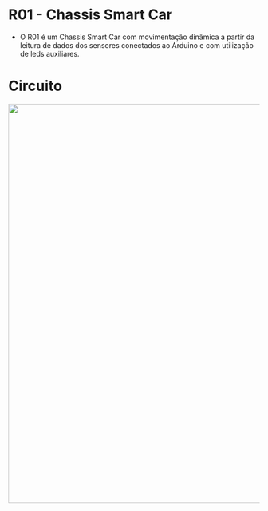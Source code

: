 # R01 - Chassis Smart Car
* O R01 é um Chassis Smart Car com movimentação dinâmica a partir da leitura de dados dos sensores conectados ao Arduino 
e com utilização de leds auxiliares.

# Circuito
<img src="https://github.com/lucasmlima08/R01-ChassisSmart/blob/master/circuit.png" width="800" />
